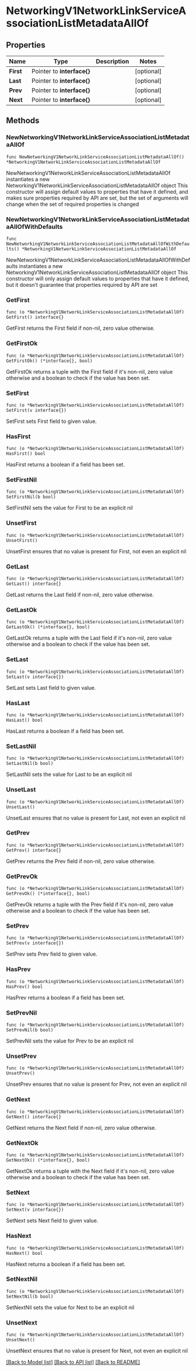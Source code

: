 # NetworkingV1NetworkLinkServiceAssociationListMetadataAllOf

## Properties

Name | Type | Description | Notes
------------ | ------------- | ------------- | -------------
**First** | Pointer to **interface{}** |  | [optional] 
**Last** | Pointer to **interface{}** |  | [optional] 
**Prev** | Pointer to **interface{}** |  | [optional] 
**Next** | Pointer to **interface{}** |  | [optional] 

## Methods

### NewNetworkingV1NetworkLinkServiceAssociationListMetadataAllOf

`func NewNetworkingV1NetworkLinkServiceAssociationListMetadataAllOf() *NetworkingV1NetworkLinkServiceAssociationListMetadataAllOf`

NewNetworkingV1NetworkLinkServiceAssociationListMetadataAllOf instantiates a new NetworkingV1NetworkLinkServiceAssociationListMetadataAllOf object
This constructor will assign default values to properties that have it defined,
and makes sure properties required by API are set, but the set of arguments
will change when the set of required properties is changed

### NewNetworkingV1NetworkLinkServiceAssociationListMetadataAllOfWithDefaults

`func NewNetworkingV1NetworkLinkServiceAssociationListMetadataAllOfWithDefaults() *NetworkingV1NetworkLinkServiceAssociationListMetadataAllOf`

NewNetworkingV1NetworkLinkServiceAssociationListMetadataAllOfWithDefaults instantiates a new NetworkingV1NetworkLinkServiceAssociationListMetadataAllOf object
This constructor will only assign default values to properties that have it defined,
but it doesn't guarantee that properties required by API are set

### GetFirst

`func (o *NetworkingV1NetworkLinkServiceAssociationListMetadataAllOf) GetFirst() interface{}`

GetFirst returns the First field if non-nil, zero value otherwise.

### GetFirstOk

`func (o *NetworkingV1NetworkLinkServiceAssociationListMetadataAllOf) GetFirstOk() (*interface{}, bool)`

GetFirstOk returns a tuple with the First field if it's non-nil, zero value otherwise
and a boolean to check if the value has been set.

### SetFirst

`func (o *NetworkingV1NetworkLinkServiceAssociationListMetadataAllOf) SetFirst(v interface{})`

SetFirst sets First field to given value.

### HasFirst

`func (o *NetworkingV1NetworkLinkServiceAssociationListMetadataAllOf) HasFirst() bool`

HasFirst returns a boolean if a field has been set.

### SetFirstNil

`func (o *NetworkingV1NetworkLinkServiceAssociationListMetadataAllOf) SetFirstNil(b bool)`

 SetFirstNil sets the value for First to be an explicit nil

### UnsetFirst
`func (o *NetworkingV1NetworkLinkServiceAssociationListMetadataAllOf) UnsetFirst()`

UnsetFirst ensures that no value is present for First, not even an explicit nil
### GetLast

`func (o *NetworkingV1NetworkLinkServiceAssociationListMetadataAllOf) GetLast() interface{}`

GetLast returns the Last field if non-nil, zero value otherwise.

### GetLastOk

`func (o *NetworkingV1NetworkLinkServiceAssociationListMetadataAllOf) GetLastOk() (*interface{}, bool)`

GetLastOk returns a tuple with the Last field if it's non-nil, zero value otherwise
and a boolean to check if the value has been set.

### SetLast

`func (o *NetworkingV1NetworkLinkServiceAssociationListMetadataAllOf) SetLast(v interface{})`

SetLast sets Last field to given value.

### HasLast

`func (o *NetworkingV1NetworkLinkServiceAssociationListMetadataAllOf) HasLast() bool`

HasLast returns a boolean if a field has been set.

### SetLastNil

`func (o *NetworkingV1NetworkLinkServiceAssociationListMetadataAllOf) SetLastNil(b bool)`

 SetLastNil sets the value for Last to be an explicit nil

### UnsetLast
`func (o *NetworkingV1NetworkLinkServiceAssociationListMetadataAllOf) UnsetLast()`

UnsetLast ensures that no value is present for Last, not even an explicit nil
### GetPrev

`func (o *NetworkingV1NetworkLinkServiceAssociationListMetadataAllOf) GetPrev() interface{}`

GetPrev returns the Prev field if non-nil, zero value otherwise.

### GetPrevOk

`func (o *NetworkingV1NetworkLinkServiceAssociationListMetadataAllOf) GetPrevOk() (*interface{}, bool)`

GetPrevOk returns a tuple with the Prev field if it's non-nil, zero value otherwise
and a boolean to check if the value has been set.

### SetPrev

`func (o *NetworkingV1NetworkLinkServiceAssociationListMetadataAllOf) SetPrev(v interface{})`

SetPrev sets Prev field to given value.

### HasPrev

`func (o *NetworkingV1NetworkLinkServiceAssociationListMetadataAllOf) HasPrev() bool`

HasPrev returns a boolean if a field has been set.

### SetPrevNil

`func (o *NetworkingV1NetworkLinkServiceAssociationListMetadataAllOf) SetPrevNil(b bool)`

 SetPrevNil sets the value for Prev to be an explicit nil

### UnsetPrev
`func (o *NetworkingV1NetworkLinkServiceAssociationListMetadataAllOf) UnsetPrev()`

UnsetPrev ensures that no value is present for Prev, not even an explicit nil
### GetNext

`func (o *NetworkingV1NetworkLinkServiceAssociationListMetadataAllOf) GetNext() interface{}`

GetNext returns the Next field if non-nil, zero value otherwise.

### GetNextOk

`func (o *NetworkingV1NetworkLinkServiceAssociationListMetadataAllOf) GetNextOk() (*interface{}, bool)`

GetNextOk returns a tuple with the Next field if it's non-nil, zero value otherwise
and a boolean to check if the value has been set.

### SetNext

`func (o *NetworkingV1NetworkLinkServiceAssociationListMetadataAllOf) SetNext(v interface{})`

SetNext sets Next field to given value.

### HasNext

`func (o *NetworkingV1NetworkLinkServiceAssociationListMetadataAllOf) HasNext() bool`

HasNext returns a boolean if a field has been set.

### SetNextNil

`func (o *NetworkingV1NetworkLinkServiceAssociationListMetadataAllOf) SetNextNil(b bool)`

 SetNextNil sets the value for Next to be an explicit nil

### UnsetNext
`func (o *NetworkingV1NetworkLinkServiceAssociationListMetadataAllOf) UnsetNext()`

UnsetNext ensures that no value is present for Next, not even an explicit nil

[[Back to Model list]](../README.md#documentation-for-models) [[Back to API list]](../README.md#documentation-for-api-endpoints) [[Back to README]](../README.md)


